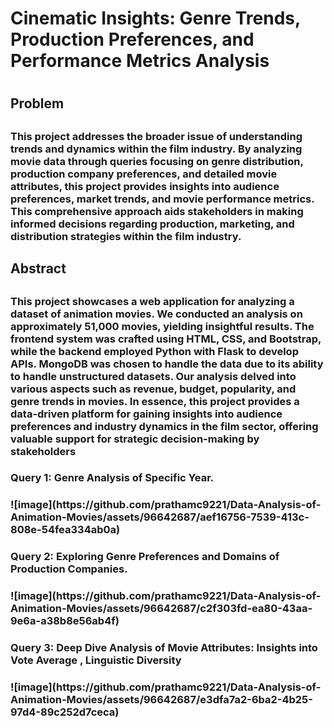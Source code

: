 <h1> Cinematic Insights: Genre Trends, Production Preferences, and Performance Metrics Analysis <h1/>
<h2> Problem <h2/>
<h3>This project addresses the broader issue of understanding trends and dynamics within the film industry. By analyzing movie data through queries focusing on genre distribution, production company preferences, and detailed movie attributes, this project provides insights into audience preferences, market trends, and movie performance metrics. This comprehensive approach aids stakeholders in making informed decisions regarding production, marketing, and distribution strategies within the film industry.<h3/>
<h2> Abstract <h2/>
<h3> This project showcases a web application for analyzing a dataset of animation movies. We conducted an analysis on approximately 51,000 movies, yielding insightful results. The frontend system was crafted using HTML, CSS, and Bootstrap, while the backend employed Python with Flask to develop APIs. MongoDB was chosen to handle the data due to its ability to handle unstructured datasets. Our analysis delved into various aspects such as revenue, budget, popularity, and genre trends in movies. In essence, this project provides a data-driven platform for gaining insights into audience preferences and industry dynamics in the film sector, offering valuable support for strategic decision-making by stakeholders <h3/>

<h3>Query 1: Genre Analysis of Specific Year.<h3/>
![image](https://github.com/prathamc9221/Data-Analysis-of-Animation-Movies/assets/96642687/aef16756-7539-413c-808e-54fea334ab0a)

<h3>Query 2: Exploring Genre Preferences and Domains of Production Companies.<h3/>
![image](https://github.com/prathamc9221/Data-Analysis-of-Animation-Movies/assets/96642687/c2f303fd-ea80-43aa-9e6a-a38b8e56ab4f)

<h3>Query 3: Deep Dive Analysis of Movie Attributes: Insights into Vote Average , Linguistic Diversity<h3/>
![image](https://github.com/prathamc9221/Data-Analysis-of-Animation-Movies/assets/96642687/e3dfa7a2-6ba2-4b25-97d4-89c252d7ceca)
